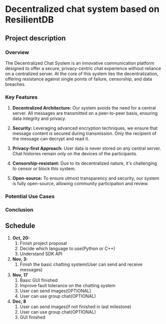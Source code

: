 # Decentralized chat system based on ResilientDB
## Project description
### Overview
The Decentralized Chat System is an innovative communication platform designed to offer a secure, 
privacy-centric chat experience without reliance on a centralized server. 
At the core of this system lies the decentralization, offering resistance against single points of failure, 
censorship, and data breaches.

### Key Features
1. **Decentralized Architecture:** Our system avoids the need for a central server. All messages are transmitted on a peer-to-peer basis, ensuring data integrity and privacy.

2. **Security:** Leveraging advanced encryption techniques, we ensure that message content is secured during transmission. Only the recipient of the message can decrypt and read it.

3. **Privacy-first Approach:** User data is never stored on any central server. Chat histories remain only on the devices of the participants.

4. **Censorship-resistant:** Due to its decentralized nature, it's challenging to censor or block this system.

5. **Open-source:** To ensure utmost transparency and security, our system is fully open-source, allowing community participation and review.

### Potential Use Cases
<!-- TODO -->

### Conclusion
<!-- TODO -->

## Schedule

1. **Oct, 20:**
   1. Finish project proposal
   2. Decide which language to use(Python or C++)
   3. Understand SDK API
2. **Nov, 3:**
   1. Finish the basic chatting system(User can send and receive messages)
3. **Nov, 17**
   1. Basic GUI finished
   2. Improve fault tolerance on the chatting system
   3. User can send images(OPTIONAL)
   4. User can use group chat(OPTIONAL)
4. **Dec, 8**
    1. User can send images(if not finished in last milestone)
    2. User can use group chat(OPTIONAL)
    3. GUI finished
